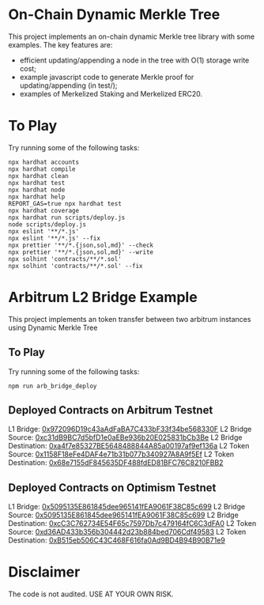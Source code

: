 # On-Chain Dynamic Merkle Tree

This project implements an on-chain dynamic Merkle tree library with some examples.  The key features are:
- efficient updating/appending a node in the tree with O(1) storage write cost;
- example javascript code to generate Merkle proof for updating/appending (in test/);
- examples of Merkelized Staking and Merkelized ERC20.


# To Play

Try running some of the following tasks:

```shell
npx hardhat accounts
npx hardhat compile
npx hardhat clean
npx hardhat test
npx hardhat node
npx hardhat help
REPORT_GAS=true npx hardhat test
npx hardhat coverage
npx hardhat run scripts/deploy.js
node scripts/deploy.js
npx eslint '**/*.js'
npx eslint '**/*.js' --fix
npx prettier '**/*.{json,sol,md}' --check
npx prettier '**/*.{json,sol,md}' --write
npx solhint 'contracts/**/*.sol'
npx solhint 'contracts/**/*.sol' --fix
```

# Arbitrum L2 Bridge Example

This project implements an token transfer between two arbitrum instances using Dynamic Merkle Tree


## To Play

Try running some of the following tasks:

```shell
npm run arb_bridge_deploy
```

## Deployed Contracts on Arbitrum Testnet

L1 Bridge: [0x972096D19c43aAdFaBA7C433bF33f34be568330F](https://rinkeby.etherscan.io/address/0x972096D19c43aAdFaBA7C433bF33f34be568330F#code)
L2 Bridge Source: [0xc31dB9BC7d5bfD1e0aEBe936b20E025831bCb3Be](https://testnet.arbiscan.io/address/0xc31dB9BC7d5bfD1e0aEBe936b20E025831bCb3Be#code)
L2 Bridge Destination: [0xa4f7e85327BE5648488844A85a00197af9ef136a](https://testnet.arbiscan.io/address/0xa4f7e85327BE5648488844A85a00197af9ef136a#code)
L2 Token Source: [0x1158F18eFe4DAF4e71b31b077b340927A8A9f5Ef](https://testnet.arbiscan.io/address/0x1158F18eFe4DAF4e71b31b077b340927A8A9f5Ef#code)
L2 Token Destination: [0x68e7155dF845635DF488fdED81BFC76C8210FBB2](https://testnet.arbiscan.io/address/0x68e7155dF845635DF488fdED81BFC76C8210FBB2#code)

## Deployed Contracts on Optimism Testnet

L1 Bridge: [0x5095135E861845dee965141fEA9061F38C85c699](https://kovan.etherscan.io/address/0x5095135E861845dee965141fEA9061F38C85c699#code)
L2 Bridge Source: [0x5095135E861845dee965141fEA9061F38C85c699](https://kovan-optimistic.etherscan.io/address/0x5095135E861845dee965141fEA9061F38C85c699#code)
L2 Bridge Destination: [0xcC3C762734E54F65c7597Db7c479164fC6C3dFA0](https://kovan-optimistic.etherscan.io/address/0xcC3C762734E54F65c7597Db7c479164fC6C3dFA0#code)
L2 Token Source: [0xd36AD433b356b304442d23b884bed706Cdf49583](https://kovan-optimistic.etherscan.io/address/0xd36AD433b356b304442d23b884bed706Cdf49583#code)
L2 Token Destination: [0xB515eb506C43C468F616fa0Ad9BD4B94B90B71e9](https://kovan-optimistic.etherscan.io/address/0xB515eb506C43C468F616fa0Ad9BD4B94B90B71e9#code)


# Disclaimer
The code is not audited.  USE AT YOUR OWN RISK.

